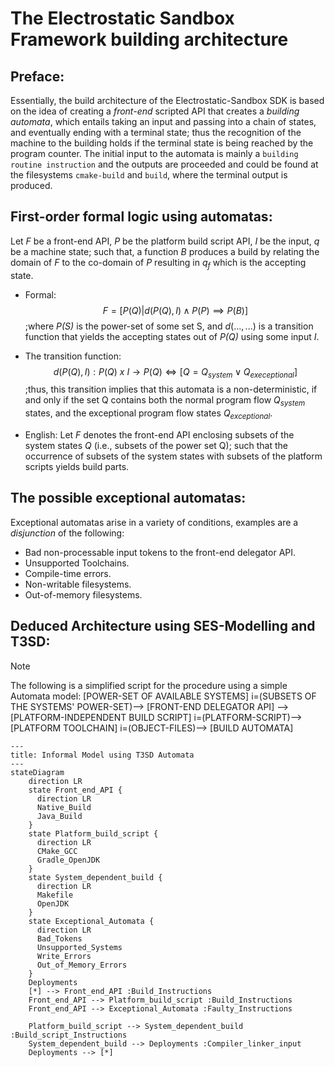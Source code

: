 # The Electrostatic Sandbox Framework building architecture

## Preface:
Essentially, the build architecture of the Electrostatic-Sandbox SDK is based on the idea of creating a _front-end_ scripted API that creates a _building automata_, which entails taking an input and passing into a chain of states, and eventually ending with a terminal state; thus the recognition of the machine to the building holds if the terminal state is being reached by the program counter. The initial input to the automata is mainly a `building routine instruction` and the outputs are proceeded and could be found at the filesystems `cmake-build` and `build`, where the terminal output is produced.

## First-order formal logic using automatas:
Let _F_ be a front-end API, _P_ be the platform build script API, _I_ be the input, _q_ be a machine state; such that, a function _B_ produces a build by relating the domain of _F_ to the co-domain of _P_ resulting in $q_f$ which is the accepting state.

* Formal:
$$F = [P(Q) | d(P(Q), I) \land P(P) \implies P(B)]$$ ;where _P(S)_ is the power-set of some set S, and $d(..., ...)$ is a transition function that yields the accepting states out of _P(Q)_ using some input _I_.

* The transition function: $$d(P(Q), I): P(Q)\ x\ I \rightarrow P(Q) \iff [Q = Q_{system} \vee Q_{execeptional}]$$ ;thus, this transition implies that this automata is a non-deterministic, if and only if the set Q contains both the normal program flow $Q_{system}$ states, and the exceptional program flow states $Q_{exceptional}$. 

* English: Let _F_ denotes the front-end API enclosing subsets of the system states _Q_ (i.e., subsets of the power set Q); such that the occurrence of subsets of the system states with subsets of the platform scripts yields build parts. 

## The possible exceptional automatas:
Exceptional automatas arise in a variety of conditions, examples are a _disjunction_ of the following:
* Bad non-processable input tokens to the front-end delegator API.
* Unsupported Toolchains.
* Compile-time errors.
* Non-writable filesystems.
* Out-of-memory filesystems.

## Deduced Architecture using SES-Modelling and T3SD:

> [!NOTE]
> The following is a simplified script for the procedure using a simple Automata model:
> [POWER-SET OF AVAILABLE SYSTEMS] i=(SUBSETS OF THE SYSTEMS' POWER-SET)--> [FRONT-END DELEGATOR API] --> [PLATFORM-INDEPENDENT BUILD SCRIPT] i=(PLATFORM-SCRIPT)--> [PLATFORM TOOLCHAIN] i=(OBJECT-FILES)--> [BUILD AUTOMATA] 
>

```mermaid
---
title: Informal Model using T3SD Automata 
---
stateDiagram
    direction LR
    state Front_end_API {
      direction LR
      Native_Build
      Java_Build
    }
    state Platform_build_script {
      direction LR
      CMake_GCC
      Gradle_OpenJDK
    }
    state System_dependent_build {
      direction LR
      Makefile
      OpenJDK
    }
    state Exceptional_Automata {
      direction LR
      Bad_Tokens
      Unsupported_Systems
      Write_Errors
      Out_of_Memory_Errors
    }
    Deployments
    [*] --> Front_end_API :Build_Instructions
    Front_end_API --> Platform_build_script :Build_Instructions
    Front_end_API --> Exceptional_Automata :Faulty_Instructions
    
    Platform_build_script --> System_dependent_build :Build_script_Instructions
    System_dependent_build --> Deployments :Compiler_linker_input
    Deployments --> [*]
```
